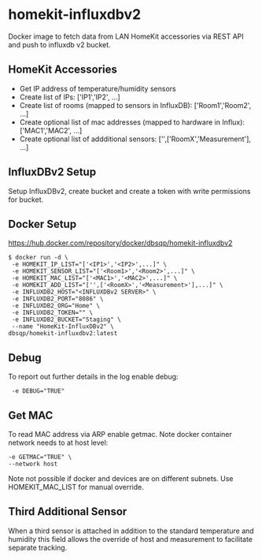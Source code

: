 # homekit-influxdbv2
Docker image to fetch data from LAN HomeKit accessories via REST API and push to influxdb v2 bucket.

## HomeKit Accessories
- Get IP address of temperature/humidity sensors
- Create list of IPs: ['IP1','IP2', ...]
- Create list of rooms (mapped to sensors in InfluxDB): ['Room1','Room2', ...]
- Create optional list of mac addresses (mapped to hardware in Influx): ['MAC1','MAC2', ...]
- Create optional list of addditional sensors: ['',['RoomX','Measurement'], ...]


## InfluxDBv2 Setup
Setup InfluxDBv2, create bucket and create a token with write permissions for bucket.

## Docker Setup
https://hub.docker.com/repository/docker/dbsqp/homekit-influxdbv2
```
$ docker run -d \
 -e HOMEKIT_IP_LIST="['<IP1>','<IP2>',...]" \
 -e HOMEKIT_SENSOR_LIST="['<Room1>','<Room2>',...]" \
 -e HOMEKIT_MAC_LIST="['<MAC1>','<MAC2>',...]" \
 -e HOMEKIT_ADD_LIST="['',['<RoomX>','<Measurement>'],...]" \
 -e INFLUXDB2_HOST="<INFLUXDBv2 SERVER>" \
 -e INFLUXDB2_PORT="8086" \
 -e INFLUXDB2_ORG="Home" \
 -e INFLUXDB2_TOKEN="" \
 -e INFLUXDB2_BUCKET="Staging" \
 --name "HomeKit-InfluxDBv2" \
dbsqp/homekit-influxdbv2:latest
```

## Debug
To report out further details in the log enable debug:
```
 -e DEBUG="TRUE"
```

## Get MAC
To read MAC address via ARP enable getmac. Note docker container network needs to at host level:
```
-e GETMAC="TRUE" \
--network host
```
Note not possible if docker and devices are on different subnets. Use HOMEKIT_MAC_LIST for manual override. 

## Third Additional Sensor
When a third sensor is attached in addition to the standard temperature and humidity this field allows the override of host and measurement to facilitate separate tracking.
